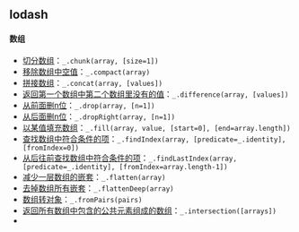 ## lodash
#### 数组
- [切分数组](https://lodash.com/docs/4.17.4#chunk)：`_.chunk(array, [size=1])`
- [移除数组中空值](https://lodash.com/docs/4.17.4#compact)：`_.compact(array)`
- [拼接数组](https://lodash.com/docs/4.17.4#concat)：`_.concat(array, [values])`
- [返回第一个数组中第二个数组里没有的值](https://lodash.com/docs/4.17.4#difference)：`_.difference(array, [values])`
- [从前面删n位](https://lodash.com/docs/4.17.4#drop)：`_.drop(array, [n=1])`
- [从后面删n位](https://lodash.com/docs/4.17.4#dropRight)：`_.dropRight(array, [n=1])`
- [以某值填充数组](https://lodash.com/docs/4.17.4#fill)：`_.fill(array, value, [start=0], [end=array.length])`
- [查找数组中符合条件的项](https://lodash.com/docs/4.17.4#findIndex/)：`_.findIndex(array, [predicate=_.identity], [fromIndex=0])`
- [从后往前查找数组中符合条件的项](https://lodash.com/docs/4.17.4#findLastIndex)：`_.findLastIndex(array, [predicate=_.identity], [fromIndex=array.length-1])`
- [减少一层数组的嵌套](https://lodash.com/docs/4.17.4#flatten)：`_.flatten(array)`
- [去掉数组所有嵌套](https://lodash.com/docs/4.17.4#flattenDeep)：`_.flattenDeep(array)`
- [数组转对象](https://lodash.com/docs/4.17.4#fromPairs)：`_.fromPairs(pairs)`
- [返回所有数组中包含的公共元素组成的数组](https://lodash.com/docs/4.17.4#intersection)：`_.intersection([arrays])`
- 